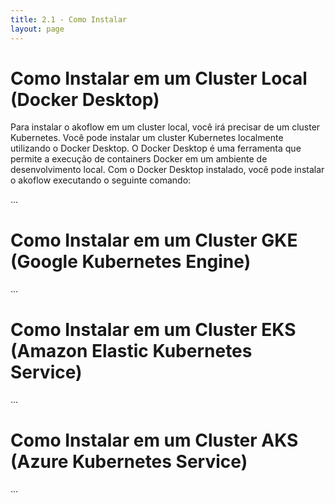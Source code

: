 ```yaml
---
title: 2.1 - Como Instalar
layout: page
---
```


# Como Instalar em um Cluster Local (Docker Desktop)

Para instalar o akoflow em um cluster local, você irá precisar de um cluster Kubernetes. Você pode instalar um cluster Kubernetes localmente utilizando o Docker Desktop. O Docker Desktop é uma ferramenta que permite a execução de containers Docker em um ambiente de desenvolvimento local.
Com o Docker Desktop instalado, você pode instalar o akoflow executando o seguinte comando:

...


# Como Instalar em um Cluster GKE (Google Kubernetes Engine)

...

# Como Instalar em um Cluster EKS (Amazon Elastic Kubernetes Service)

...

# Como Instalar em um Cluster AKS (Azure Kubernetes Service)

...


